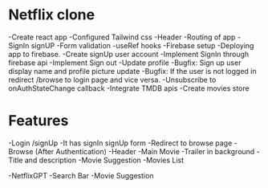 # Netflix clone

-Create react app
-Configured Tailwind css
-Header
-Routing of app
-SignIn signUP
-Form validation
-useRef hooks
-Firebase setup
-Deploying app to firebase.
-Create signUp user account
-Implement SignIn through firebase api
-Implement Sign out
-Update profile 
-Bugfix: Sign up user display name and profile picture update
-Bugfix: If the user is not logged in redirect /browse to login page and vice versa.
-Unsubscribe to onAuthStateChange callback
-Integrate TMDB apis
-Create movies store

# Features
-Login /signUp
  -It has signIn signUp form
  -Redirect to browse page
-Browse (After Authentication)
  -Header
  -Main Movie
    -Trailer in background
    -Title and description
    -Movie Suggestion
      -Movies List

-NetflixGPT
  -Search Bar
  -Movie Suggestion